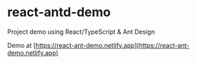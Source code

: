# react-antd-demo

Project demo using React/TypeScript & Ant Design

Demo at [https://react-ant-demo.netlify.app](https://react-ant-demo.netlify.app)